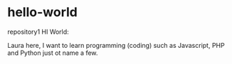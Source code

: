 # hello-world
repository1
HI World:

Laura here, I want to learn programming (coding) such as Javascript, PHP and Python just ot name a few.
